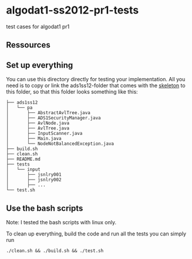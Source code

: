 algodat1-ss2012-pr1-tests
=========================

test cases for algodat1 pr1


Ressources
-------------------------

  [1]: http://www.ads.tuwien.ac.at/teaching/ss12/AD1/pa_codegeruest%2Btestinstanzen.zip


Set up everything
-------------------------

You can use this directory directly for testing your implementation. All you 
need is to copy or link the ads1ss12-folder that comes with the [skeleton][1] 
to this folder, so that this folder looks something like this:

	├── ads1ss12
	│   └── pa
	│       ├── AbstractAvlTree.java
	│       ├── ADS1SecurityManager.java
	│       ├── AvlNode.java
	│       ├── AvlTree.java
	│       ├── InputScanner.java
	│       ├── Main.java
	│       └── NodeNotBalancedException.java
	├── build.sh
	├── clean.sh
	├── README.md
	├── tests
	│   └── input
	│       ├── jsnlry001
	│       ├── jsnlry002
	│       ├── ...
	└── test.sh


Use the bash scripts
-------------------------

Note: I tested the bash scripts with linux only.

To clean up everything, build the code and run all the tests you can simply run

	./clean.sh && ./build.sh && ./test.sh

